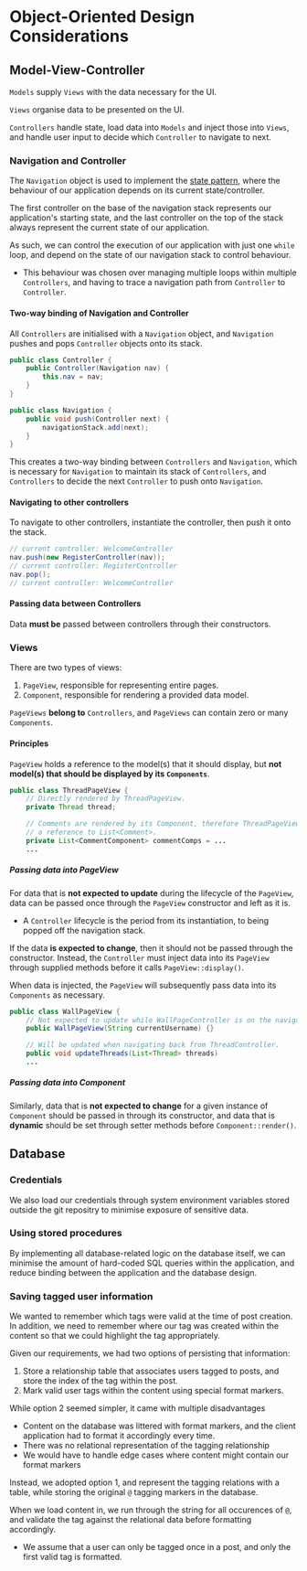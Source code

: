 # Object-Oriented Design Considerations

## Model-View-Controller

`Models` supply `Views` with the data necessary for the UI.

`Views` organise data to be presented on the UI.

`Controllers` handle state, load data into `Models` and inject those into `Views`, and handle user input to decide which `Controller` to navigate to next.

### Navigation and Controller

The `Navigation` object is used to implement the [state pattern](https://en.wikipedia.org/wiki/State_pattern), where the behaviour of our application depends on its current state/controller.

The first controller on the base of the navigation stack represents our application's starting state, and the last controller on the top of the stack always represent the current state of our application.

As such, we can control the execution of our application with just one `while` loop, and depend on the state of our navigation stack to control behaviour.

* This behaviour was chosen over managing multiple loops within multiple `Controllers`, and having to trace a navigation path from `Controller` to `Controller`.

#### Two-way binding of Navigation and Controller

All `Controllers` are initialised with a `Navigation` object, and `Navigation` pushes and pops `Controller` objects onto its stack.

```java
public class Controller {
    public Controller(Navigation nav) {
        this.nav = nav;
    }
}

public class Navigation {
    public void push(Controller next) {
        navigationStack.add(next);
    }
}
```

This creates a two-way binding between `Controllers` and `Navigation`, which is necessary for `Navigation` to maintain its stack of `Controllers`, and `Controllers` to decide the next `Controller` to push onto `Navigation`.

#### Navigating to other controllers

To navigate to other controllers, instantiate the controller, then push it onto the stack.

```java
// current controller: WelcomeController
nav.push(new RegisterController(nav));
// current controller: RegisterController
nav.pop();
// current controller: WelcomeController
```

#### Passing data between Controllers

Data **must be** passed between controllers through their constructors.

### Views

There are two types of views:
1. `PageView`, responsible for representing entire pages.
2. `Component`, responsible for rendering a provided data model.

`PageViews` **belong to** `Controllers`, and `PageViews` can contain zero or many `Components`.

#### Principles

`PageView` holds a reference to the model(s) that it should display, but **not model(s) that should be displayed by its `Components`**.

```java
public class ThreadPageView {
    // Directly rendered by ThreadPageView.
    private Thread thread;

    // Comments are rendered by its Component, therefore ThreadPageView should not hold
    // a reference to List<Comment>.
    private List<CommentComponent> commentComps = ...
    ...
```

##### Passing data into PageView

For data that is **not expected to update** during the lifecycle of the `PageView`, data can be passed once through the `PageView` constructor and left as it is.
* A `Controller` lifecycle is the period from its instantiation, to being popped off the navigation stack.

If the data **is expected to change**, then it should not be passed through the constructor. Instead, the `Controller` must inject data into its `PageView` through supplied methods before it calls `PageView::display()`.

When data is injected, the `PageView` will subsequently pass data into its `Components` as necessary.

```java
public class WallPageView {
    // Not expected to update while WallPageController is on the navigation stack.
    public WallPageView(String currentUsername) {}

    // Will be updated when navigating back from ThreadController.
    public void updateThreads(List<Thread> threads)
    ...
```

##### Passing data into Component

Similarly, data that is **not expected to change** for a given instance of `Component` should be passed in through its constructor, and data that is **dynamic** should be set through setter methods before `Component::render()`.

## Database

### Credentials

We also load our credentials through system environment variables stored outside the git repositry to minimise exposure of sensitive data.

### Using stored procedures

By implementing all database-related logic on the database itself, we can minimise the amount of hard-coded SQL queries within the application, and reduce binding between the application and the database design. 

### Saving tagged user information

We wanted to remember which tags were valid at the time of post creation. In addition, we need to remember where our tag was created within the content so that we could highlight the tag appropriately.

Given our requirements, we had two options of persisting that information:
1. Store a relationship table that associates users tagged to posts, and store the index of the tag within the post.
2. Mark valid user tags within the content using special format markers.

While option 2 seemed simpler, it came with multiple disadvantages
* Content on the database was littered with format markers, and the client application had to format it accordingly every time.
* There was no relational representation of the tagging relationship
* We would have to handle edge cases where content might contain our format markers

Instead, we adopted option 1, and represent the tagging relations with a table, while storing the original `@` tagging markers in the database.

When we load content in, we run through the string for all occurences of `@`, and validate the tag against the relational data before formatting accordingly.
* We assume that a user can only be tagged once in a post, and only the first valid tag is formatted.